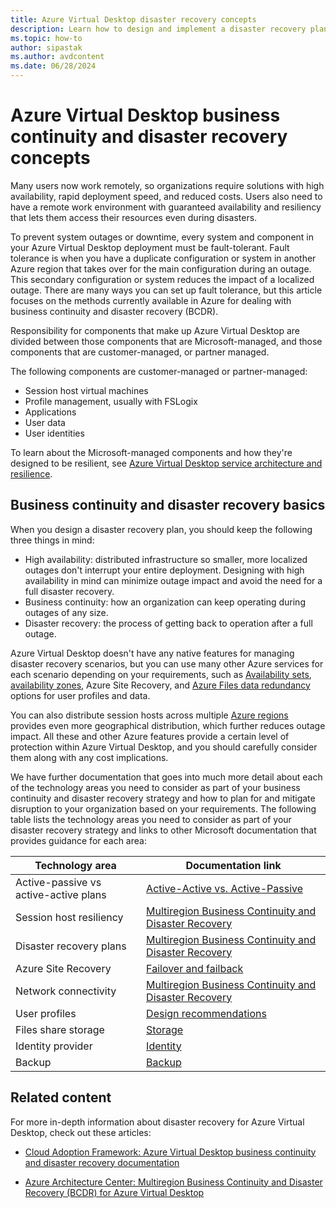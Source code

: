 ```yaml
---
title: Azure Virtual Desktop disaster recovery concepts
description: Learn how to design and implement a disaster recovery plan for Azure Virtual Desktop to keep your organization up and running.
ms.topic: how-to
author: sipastak
ms.author: avdcontent
ms.date: 06/28/2024
---
```


# Azure Virtual Desktop business continuity and disaster recovery concepts

Many users now work remotely, so organizations require solutions with high availability, rapid deployment speed, and reduced costs. Users also need to have a remote work environment with guaranteed availability and resiliency that lets them access their resources even during disasters.

To prevent system outages or downtime, every system and component in your Azure Virtual Desktop deployment must be fault-tolerant. Fault tolerance is when you have a duplicate configuration or system in another Azure region that takes over for the main configuration during an outage. This secondary configuration or system reduces the impact of a localized outage. There are many ways you can set up fault tolerance, but this article focuses on the methods currently available in Azure for dealing with business continuity and disaster recovery (BCDR).

Responsibility for components that make up Azure Virtual Desktop are divided between those components that are Microsoft-managed, and those components that are customer-managed, or partner managed.

The following components are customer-managed or partner-managed:

- Session host virtual machines
- Profile management, usually with FSLogix
- Applications
- User data
- User identities

To learn about the Microsoft-managed components and how they're designed to be resilient, see [Azure Virtual Desktop service architecture and resilience](service-architecture-resilience.md).

## Business continuity and disaster recovery basics

When you design a disaster recovery plan, you should keep the following three things in mind:

- High availability: distributed infrastructure so smaller, more localized outages don't interrupt your entire deployment. Designing with high availability in mind can minimize outage impact and avoid the need for a full disaster recovery.
- Business continuity: how an organization can keep operating during outages of any size.
- Disaster recovery: the process of getting back to operation after a full outage.

Azure Virtual Desktop doesn't have any native features for managing disaster recovery scenarios, but you can use many other Azure services for each scenario depending on your requirements, such as [Availability sets](/azure/virtual-machines/availability-set-overview), [availability zones](../reliability/availability-zones-overview.md), Azure Site Recovery, and [Azure Files data redundancy](../storage/files/files-redundancy.md) options for user profiles and data.

You can also distribute session hosts across multiple [Azure regions](../best-practices-availability-paired-regions.md) provides even more geographical distribution, which further reduces outage impact. All these and other Azure features provide a certain level of protection within Azure Virtual Desktop, and you should carefully consider them along with any cost implications.

We have further documentation that goes into much more detail about each of the technology areas you need to consider as part of your business continuity and disaster recovery strategy and how to plan for and mitigate disruption to your organization based on your requirements. The following table lists the technology areas you need to consider as part of your disaster recovery strategy and links to other Microsoft documentation that provides guidance for each area:

| Technology area | Documentation link |
|--|--|
| Active-passive vs active-active plans | [Active-Active vs. Active-Passive](/azure/architecture/example-scenario/azure-virtual-desktop/azure-virtual-desktop-multi-region-bcdr#active-active-vs-active-passive) |
| Session host resiliency | [Multiregion Business Continuity and Disaster Recovery](/azure/architecture/example-scenario/azure-virtual-desktop/azure-virtual-desktop-multi-region-bcdr) |
| Disaster recovery plans | [Multiregion Business Continuity and Disaster Recovery](/azure/architecture/example-scenario/azure-virtual-desktop/azure-virtual-desktop-multi-region-bcdr#architecture-diagrams) |
| Azure Site Recovery | [Failover and failback](/azure/architecture/example-scenario/azure-virtual-desktop/azure-virtual-desktop-multi-region-bcdr#failover-and-failback) |
| Network connectivity | [Multiregion Business Continuity and Disaster Recovery](/azure/architecture/example-scenario/azure-virtual-desktop/azure-virtual-desktop-multi-region-bcdr#prerequisites) |
| User profiles | [Design recommendations](/azure/cloud-adoption-framework/scenarios/azure-virtual-desktop/eslz-business-continuity-and-disaster-recovery#design-recommendations) |
| Files share storage | [Storage](/azure/architecture/example-scenario/azure-virtual-desktop/azure-virtual-desktop-multi-region-bcdr#storage) |
| Identity provider | [Identity](/azure/architecture/example-scenario/azure-virtual-desktop/azure-virtual-desktop-multi-region-bcdr#identity) |
| Backup | [Backup](/azure/architecture/example-scenario/azure-virtual-desktop/azure-virtual-desktop-multi-region-bcdr#backup) |

## Related content

For more in-depth information about disaster recovery for Azure Virtual Desktop, check out these articles:

- [Cloud Adoption Framework: Azure Virtual Desktop business continuity and disaster recovery documentation](/azure/cloud-adoption-framework/scenarios/wvd/eslz-business-continuity-and-disaster-recovery)

- [Azure Architecture Center: Multiregion Business Continuity and Disaster Recovery (BCDR) for Azure Virtual Desktop](/azure/architecture/example-scenario/azure-virtual-desktop/azure-virtual-desktop-multi-region-bcdr)
